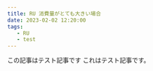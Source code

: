 ```yaml
---
title: RU 消費量がとても大きい場合
date: 2023-02-02 12:20:00
tags:
   - RU
   - test
---
```


この記事はテスト記事です
これはテスト記事です。
